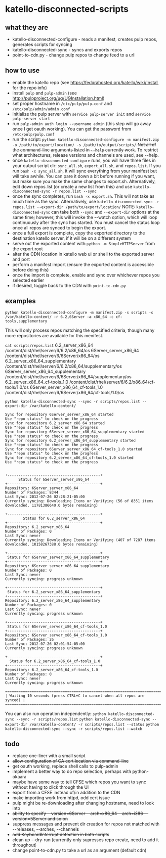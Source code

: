 katello-disconnected-scripts
============================

what they are
-------------
* katello-disconnected-configure - reads a manifest, creates pulp repos, generates scripts for syncing
* katello-disconnected-sync - syncs and exports repos
* point-to-cdn.py - change pulp repos to change feed to a url

how to use
----------

* enable the katello repo (see https://fedorahosted.org/katello/wiki/Install for the repo info)
* install `pulp` and `pulp-admin` (see http://pulpproject.org/ug/UGInstallation.html)
* set proper hostname in `/etc/pulp/pulp.conf` and `/etc/pulp/admin/admin.conf`
* initialize the pulp server with `service pulp-server init` and `service pulp-server start`
* run `pulp-admin auth login --username admin` (this step will go away once I get oauth working). You can get the password from `/etc/pulp/pulp.conf`
* run the script: `python katello-disconnected-configure -m manifest.zip -o /path/to/export/location/ -s /path/to/output/scripts/`.<del>Not all of the command-line arguments listed in `--help` currently work.</del> To restrict what architectures, release versions and channels are used, see --help.
* once `katello-disconnected-configure` runs, you will have three files in your output script dir: `sync_all.sh`, `export_all.sh`, and `repos.list`. If you run `bash -x sync_all.sh`, it will sync everything from your manifest but will take awhile. You can pare it down a bit before running if you want, but make sure you make the same changes to export.sh. Alternatively, edit down repos.list (or create a new list from this) and use `katello-disconnected-sync -r repos.list --sync`
* once the sync completes, run `bash -x export.sh`. This will not take as much time as the sync. Alternatively, use `katello-disconnected-sync -r repos.list --export-dir /path/to/export/location/`
NOTE: `katello-disconnected-sync` can take both `--sync` and `--export-dir` options at the same time; however, this will invoke the --watch option, which will loop continuously after the sync has started. You must cancel the status loop once all repos are synced to begin the export.
* once a full export is complete, copy the exported directory to the destination katello server, if it will be on a different system
* serve out the exported content with:`python -m SimpleHTTPServer` from the export root
* alter the CDN location in katello web ui or shell to the exported server and port
* perform a manifest import (ensure the exported content is accessible before doing this)
* once the import is complete, enable and sync over whichever repos you selected earlier
* if desired, toggle back to the CDN with `point-to-cdn.py`

examples
--------
`python katello-disconnected-configure -m manifest.zip -s scripts -o /var/katello-content/ -r 6.2,6Server -a x86_64 -c cf-tools,supplementary`

This will only process repos matching the specified criteria, though many more repositories are available for this menifest.

`cat scripts/repos.list`
    6.2_server_x86_64	/content/dist/rhel/server/6/6.2/x86_64/os
    6Server_server_x86_64	/content/dist/rhel/server/6/6Server/x86_64/os
    6.2_server_x86_64_supplementary	/content/dist/rhel/server/6/6.2/x86_64/supplementary/os
    6Server_server_x86_64_supplementary	/content/dist/rhel/server/6/6Server/x86_64/supplementary/os
    6.2_server_x86_64_cf-tools_1.0	/content/dist/rhel/server/6/6.2/x86_64/cf-tools/1.0/os
    6Server_server_x86_64_cf-tools_1.0	/content/dist/rhel/server/6/6Server/x86_64/cf-tools/1.0/os

`python katello-disconnected-sync --sync -r scripts/repos.list --export-dir /var/katello-content/`

    Sync for repository 6Server_server_x86_64 started
    Use "repo status" to check on the progress
    Sync for repository 6.2_server_x86_64 started
    Use "repo status" to check on the progress
    Sync for repository 6Server_server_x86_64_supplementary started
    Use "repo status" to check on the progress
    Sync for repository 6.2_server_x86_64_supplementary started
    Use "repo status" to check on the progress
    Sync for repository 6Server_server_x86_64_cf-tools_1.0 started
    Use "repo status" to check on the progress
    Sync for repository 6.2_server_x86_64_cf-tools_1.0 started
    Use "repo status" to check on the progress
    
    
    +------------------------------------------+
          Status for 6Server_server_x86_64
    +------------------------------------------+
    Repository: 6Server_server_x86_64
    Number of Packages: 8344
    Last Sync: 2012-07-26 02:28:21-05:00
    Currently syncing: Downloading Items or Verifying (56 of 8351 items downloaded. 11781386640.0 bytes remaining)
    
    +------------------------------------------+
            Status for 6.2_server_x86_64
    +------------------------------------------+
    Repository: 6.2_server_x86_64
    Number of Packages: 0
    Last Sync: never
    Currently syncing: Downloading Items or Verifying (407 of 7287 items downloaded. 10158267388.0 bytes remaining)
    
    +------------------------------------------+
     Status for 6Server_server_x86_64_supplementary
    +------------------------------------------+
    Repository: 6Server_server_x86_64_supplementary
    Number of Packages: 0
    Last Sync: never
    Currently syncing: progress unknown
    
    +------------------------------------------+
     Status for 6.2_server_x86_64_supplementary
    +------------------------------------------+
    Repository: 6.2_server_x86_64_supplementary
    Number of Packages: 0
    Last Sync: never
    Currently syncing: progress unknown
    
    +------------------------------------------+
     Status for 6Server_server_x86_64_cf-tools_1.0
    +------------------------------------------+
    Repository: 6Server_server_x86_64_cf-tools_1.0
    Number of Packages: 26
    Last Sync: 2012-07-26 02:01:54-05:00
    Currently syncing: progress unknown
    
    +------------------------------------------+
      Status for 6.2_server_x86_64_cf-tools_1.0
    +------------------------------------------+
    Repository: 6.2_server_x86_64_cf-tools_1.0
    Number of Packages: 0
    Last Sync: never
    Currently syncing: progress unknown
    
    =========================================================================
    | Waiting 10 seconds (press CTRL+C to cancel when all repos are synced) |
    =========================================================================

You can also run operation independently:
`python katello-disconnected-sync --sync -r scripts/repos.list`
`python katello-disconnected-sync --export-dir /var/katello-content/ -r scripts/repos.list --status`
`python katello-disconnected-sync --sync -r scripts/repos.list --watch`


todo
----

* replace one-liner with a small script
* <del>allow configuration of CA cert location via command-line</del>
* get oauth working, replace shell calls to pulp-admin
* implement a better way to do repo selection, perhaps with python-okaara
* maybe have some way to tell CFSE which repos you want to sync without having to click through the UI
* export from a CFSE instead of/in addition to the CDN
* make importing work from httpd, odd cert issue
* pulp might be re-downloading after changing hostname, need to look into
* <del>ability to specify --version=6Server --arch=x86_64 --arch=i386 --version=5Server and so on</del>
* suppress messages and prevent dir creation for repos not matched with --releases, --arches, --channels
* <del>add KeyboardInterrupt detection in both scripts</del>
* clean up --dry-run (currently only supresses repo create, need to add it throughout)
* change point-to-cdn.py to take a url as an argument (default cdn)

